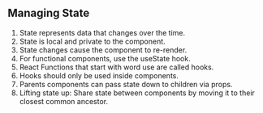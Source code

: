 ## Managing State

1. State represents data that changes over the time.
2. State is local and private to the component.
3. State changes cause the component to re-render.
4. For functional components, use the useState hook.
5. React Functions that start with word use are called hooks.
6. Hooks should only be used inside components.
7. Parents components can pass state down to children via props.
8. Lifting state up: Share state between components by moving it to their closest common ancestor.
